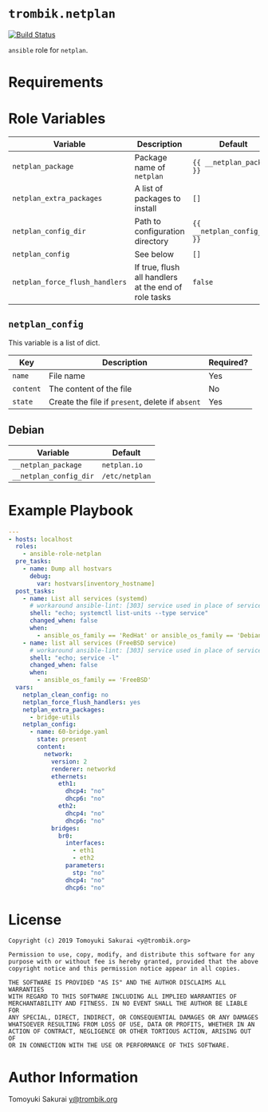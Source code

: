 # `trombik.netplan`

[![Build Status](https://travis-ci.com/trombik/ansible-role-netplan.svg?branch=master)](https://travis-ci.com/trombik/ansible-role-netplan)

`ansible` role for `netplan`.

# Requirements

# Role Variables

| Variable | Description | Default |
|----------|-------------|---------|
| `netplan_package` | Package name of `netplan` | `{{ __netplan_package }}` |
| `netplan_extra_packages` | A list of packages to install | `[]` |
| `netplan_config_dir` | Path to configuration directory | `{{ __netplan_config_dir }}` |
| `netplan_config` | See below | `[]` |
| `netplan_force_flush_handlers` | If true, flush all handlers at the end of role tasks | `false` |

## `netplan_config`

This variable is a list of dict.

| Key | Description | Required? |
|-----|-------------|-----------|
| `name` | File name | Yes |
| `content` | The content of the file | No |
| `state` | Create the file if `present`, delete if `absent` | Yes |

## Debian

| Variable | Default |
|----------|---------|
| `__netplan_package` | `netplan.io` |
| `__netplan_config_dir` | `/etc/netplan` |

# Example Playbook

```yaml
---
- hosts: localhost
  roles:
    - ansible-role-netplan
  pre_tasks:
    - name: Dump all hostvars
      debug:
        var: hostvars[inventory_hostname]
  post_tasks:
    - name: List all services (systemd)
      # workaround ansible-lint: [303] service used in place of service module
      shell: "echo; systemctl list-units --type service"
      changed_when: false
      when:
        - ansible_os_family == 'RedHat' or ansible_os_family == 'Debian'
    - name: list all services (FreeBSD service)
      # workaround ansible-lint: [303] service used in place of service module
      shell: "echo; service -l"
      changed_when: false
      when:
        - ansible_os_family == 'FreeBSD'
  vars:
    netplan_clean_config: no
    netplan_force_flush_handlers: yes
    netplan_extra_packages:
      - bridge-utils
    netplan_config:
      - name: 60-bridge.yaml
        state: present
        content:
          network:
            version: 2
            renderer: networkd
            ethernets:
              eth1:
                dhcp4: "no"
                dhcp6: "no"
              eth2:
                dhcp4: "no"
                dhcp6: "no"
            bridges:
              br0:
                interfaces:
                  - eth1
                  - eth2
                parameters:
                  stp: "no"
                dhcp4: "no"
                dhcp6: "no"
```

# License

```
Copyright (c) 2019 Tomoyuki Sakurai <y@trombik.org>

Permission to use, copy, modify, and distribute this software for any
purpose with or without fee is hereby granted, provided that the above
copyright notice and this permission notice appear in all copies.

THE SOFTWARE IS PROVIDED "AS IS" AND THE AUTHOR DISCLAIMS ALL WARRANTIES
WITH REGARD TO THIS SOFTWARE INCLUDING ALL IMPLIED WARRANTIES OF
MERCHANTABILITY AND FITNESS. IN NO EVENT SHALL THE AUTHOR BE LIABLE FOR
ANY SPECIAL, DIRECT, INDIRECT, OR CONSEQUENTIAL DAMAGES OR ANY DAMAGES
WHATSOEVER RESULTING FROM LOSS OF USE, DATA OR PROFITS, WHETHER IN AN
ACTION OF CONTRACT, NEGLIGENCE OR OTHER TORTIOUS ACTION, ARISING OUT OF
OR IN CONNECTION WITH THE USE OR PERFORMANCE OF THIS SOFTWARE.
```

# Author Information

Tomoyuki Sakurai <y@trombik.org>
